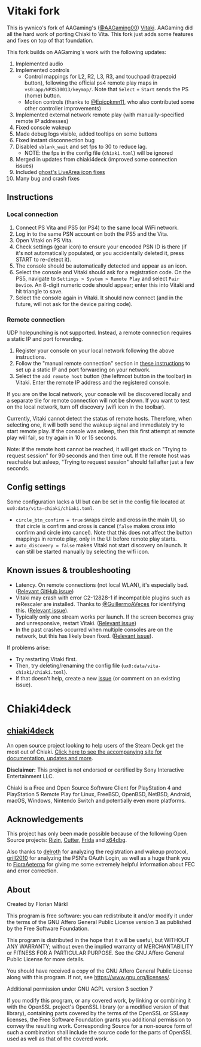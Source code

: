 # Vitaki fork

This is ywnico's fork of AAGaming's ([@AAGaming00](https://github.com/AAGaming00)) [Vitaki](https://git.catvibers.me/aa/chiaki). AAGaming did all the hard work of porting Chiaki to Vita. This fork just adds some features and fixes on top of that foundation.

This fork builds on AAGaming's work with the following updates:
1. Implemented audio
2. Implemented controls
    - Control mappings for L2, R2, L3, R3, and touchpad (trapezoid button), following the official ps4 remote play maps in `vs0:app/NPXS10013/keymap/`. Note that `Select` + `Start` sends the PS (home) button.
    - Motion controls (thanks to [@Epicpkmn11](https://github.com/Epicpkmn11), who also contributed some other controller improvements)
3. Implemented external network remote play (with manually-specified remote IP addresses)
4. Fixed console wakeup
5. Made debug logs visible, added tooltips on some buttons
6. Fixed instant disconnection bug
7. Disabled `vblank_wait` and set fps to 30 to reduce lag.
    - NOTE: the fps in the config file (`chiaki.toml`) will be ignored
8. Merged in updates from chiaki4deck (improved some connection issues)
9. Included [ghost's LiveArea icon fixes](https://git.catvibers.me/aa/chiaki/pulls/13)
10. Many bug and crash fixes

## Instructions
### Local connection
1. Connect PS Vita and PS5 (or PS4) to the same local WiFi network.
2. Log in to the same PSN account on both the PS5 and the Vita.
3. Open Vitaki on PS Vita.
4. Check settings (gear icon) to ensure your encoded PSN ID is there (if it's not automatically populated, or you accidentally deleted it, press START to re-detect it).
5. The console should be automatically detected and appear as an icon.
6. Select the console and Vitaki should ask for a registration code. On the PS5, navigate to `Settings > System > Remote Play` and select `Pair Device`. An 8-digit numeric code should appear; enter this into Vitaki and hit triangle to save.
7. Select the console again in Vitaki. It should now connect (and in the future, will not ask for the device pairing code).

### Remote connection
UDP holepunching is not supported. Instead, a remote connection requires a static IP and port forwarding.

1. Register your console on your local network following the above instructions.
2. Follow the "manual remote connection" section in [these instructions](https://streetpea.github.io/chiaki-ng/setup/remoteconnection/#manual-remote-connection) to set up a static IP and port forwarding on your network.
3. Select the `add remote host` button (the leftmost button in the toolbar) in Vitaki. Enter the remote IP address and the registered console.

If you are on the local network, your console will be discovered locally and a separate tile for remote connection will not be shown. If you want to test on the local network, turn off discovery (wifi icon in the toolbar).

Currently, Vitaki cannot detect the status of remote hosts. Therefore, when selecting one, it will both send the wakeup signal and immediately try to start remote play. If the console was asleep, then this first attempt at remote play will fail, so try again in 10 or 15 seconds.

Note: if the remote host cannot be reached, it will get stuck on "Trying to request session" for 90 seconds and then time out. If the remote host was reachable but asleep, "Trying to request session" should fail after just a few seconds.

## Config settings
Some configuration lacks a UI but can be set in the config file located at `ux0:data/vita-chiaki/chiaki.toml`.
- `circle_btn_confirm = true` swaps circle and cross in the main UI, so that circle is confirm and cross is cancel (`false` makes cross into confirm and circle into cancel). Note that this does not affect the button mappings in remote play, only in the UI before remote play starts.
- `auto_discovery = false` makes Vitaki not start discovery on launch. It can still be started manually by selecting the wifi icon.

## Known issues & troubleshooting
- Latency. On remote connections (not local WLAN), it's especially bad. ([Relevant GitHub issue](https://github.com/ywnico/vitaki-fork/issues/12))
- Vitaki may crash with error C2-12828-1 if incompatible plugins such as reRescaler are installed. Thanks to [@GuillermoAVeces](https://github.com/GuillermoAVeces) for identifying this. ([Relevant issue](https://github.com/ywnico/vitaki-fork/issues/1)).
- Typically only one stream works per launch. If the screen becomes gray and unresponsive, restart Vitaki. ([Relevant issue](https://github.com/ywnico/vitaki-fork/issues/16))
- In the past crashes occurred when multiple consoles are on the network, but this has likely been fixed. ([Relevant issue](https://github.com/ywnico/vitaki-fork/issues/6)).

If problems arise:
- Try restarting Vitaki first.
- Then, try deleting/renaming the config file (`ux0:data/vita-chiaki/chiaki.toml`). 
- If that doesn't help, create a new [issue](https://github.com/ywnico/vitaki-fork/issues) (or comment on an existing issue).

# Chiaki4deck

## [chiaki4deck](https://streetpea.github.io/chiaki4deck/)

An open source project looking to help users of the Steam Deck get the most out of Chiaki. [Click here to see the accompanying site for documentation, updates and more](https://streetpea.github.io/chiaki4deck/). 

**Disclaimer:** This project is not endorsed or certified by Sony Interactive Entertainment LLC.

Chiaki is a Free and Open Source Software Client for PlayStation 4 and PlayStation 5 Remote Play
for Linux, FreeBSD, OpenBSD, NetBSD, Android, macOS, Windows, Nintendo Switch and potentially even more platforms.

## Acknowledgements

This project has only been made possible because of the following Open Source projects:
[Rizin](https://rizin.re),
[Cutter](https://cutter.re),
[Frida](https://www.frida.re) and
[x64dbg](https://x64dbg.com).

Also thanks to [delroth](https://github.com/delroth) for analyzing the registration and wakeup protocol,
[grill2010](https://github.com/grill2010) for analyzing the PSN's OAuth Login,
as well as a huge thank you to [FioraAeterna](https://github.com/FioraAeterna) for giving me some
extremely helpful information about FEC and error correction.

## About

Created by Florian Märkl

This program is free software: you can redistribute it and/or modify
it under the terms of the GNU Affero General Public License version 3
as published by the Free Software Foundation.

This program is distributed in the hope that it will be useful,
but WITHOUT ANY WARRANTY; without even the implied warranty of
MERCHANTABILITY or FITNESS FOR A PARTICULAR PURPOSE.  See the
GNU Affero General Public License for more details.

You should have received a copy of the GNU Affero General Public License
along with this program.  If not, see <https://www.gnu.org/licenses/>.

Additional permission under GNU AGPL version 3 section 7

If you modify this program, or any covered work, by linking or
combining it with the OpenSSL project's OpenSSL library (or a
modified version of that library), containing parts covered by the
terms of the OpenSSL or SSLeay licenses, the Free Software Foundation
grants you additional permission to convey the resulting work.
Corresponding Source for a non-source form of such a combination
shall include the source code for the parts of OpenSSL used as well
as that of the covered work.
